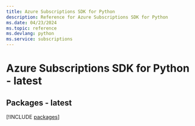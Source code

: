 ```yaml
---
title: Azure Subscriptions SDK for Python
description: Reference for Azure Subscriptions SDK for Python
ms.date: 04/23/2024
ms.topic: reference
ms.devlang: python
ms.service: subscriptions
---
```

# Azure Subscriptions SDK for Python - latest
## Packages - latest
[!INCLUDE [packages](subscriptions-index.md)]